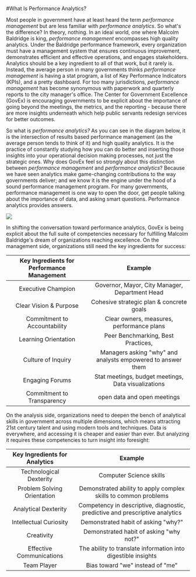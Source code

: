 #What Is Performance Analytics?

Most people in government have at least heard the term *performance management* but are less familiar with *performance analytics*. So what's the difference? In theory, nothing. In an ideal world, one where Malcolm Baldridge is king, *performance management* encompasses high quality analytics. Under the Baldridge performance framework, every organization must have a management system that ensures continuous improvement, demonstrates efficient and effective operations, and engages stakeholders. Analytics should be a key ingredient to all of that work, but it rarely is. Instead, the average person in many governments thinks *performance management* is having a stat program, a list of Key Performance Indicators (KPIs), and a pretty dashboard. For too many jurisdictions, *performance management* has become synonymous with paperwork and quarterly reports to the city manager's office. The Center for Government Excellence (GovEx) is encouraging governments to be explicit about the importance of going beyond the meetings, the metrics, and the reporting - because there are more insights underneath which help public servants redesign services for better outcomes. 

So what is *performance analytics?* As you can see in the diagram below, it is the intersection of results based performance management (as the average person tends to think of it) and high quality analytics. It is the practice of constantly studying how you can do better and inserting those insights into your operational decision making processes, not just the strategic ones. Why does GovEx feel so strongly about this distinction between *performance management* and *performance analytics*? Because we have seen analytics make game-changing contributions to the way governments deliver; and we know it is the engine under the hood of a sound performance management program. For many governments, performance management is one way to open the door, get people talking about the importance of data, and asking smart questions. Performance analytics provides answers. 

<img src="https://raw.githubusercontent.com/govex/performance-management-getting-started/master/Pics/PA%20Intersection.jpg">

In shifting the conversation toward performance analytics, GovEx is being explicit about the full suite of competencies necessary for fulfilling Malcolm Baldridge's dream of organizations reaching excellence. On the management side, organizations still need the key ingredients for success:

| Key Ingredients for Performance Management |                           Example                           |
|:------------------------------------------:|:-----------------------------------------------------------:|
| Executive Champion                         | Governor, Mayor, City Manager, Department Head              |
| Clear Vision & Purpose                     | Cohesive strategic plan & concrete goals                    |
| Commitment to Accountability               | Clear owners, measures, performance plans                   |
| Learning Orientation                       | Peer Benchmarking, Best Practices,                          |
| Culture of Inquiry                         | Managers asking "why" and analysts empowered to answer them |
| Engaging Forums                            | Stat meetings, budget meetings, Data visualizations         |
| Commitment to Transparency                 | open data and open meetings                                 |

On the analysis side, organizations need to deepen the bench of analytical skills in government across multiple dimensions, which means attracting 21st century talent and using modern tools and techniques. Data is everywhere, and accessing it is cheaper and easier than ever. But analyzing it requires these competencies to turn insight into foresight:

| Key Ingredients for Analytics |                                    Example                                   |
|:-----------------------------:|:----------------------------------------------------------------------------:|
| Technological Dexterity       | Computer Science skills                                                      |
| Problem Solving Orientation   | Demonstrated ability to apply complex skills to common problems              |
| Analytical Dexterity          | Competency in descriptive, diagnostic, predictive and prescriptive analytics |
| Intellectual Curiosity        | Demonstrated habit of asking "why?"                                          |
| Creativity                    | Demonstrated habit of asking "why not?"                                      |
| Effective Communications      | The ability to translate information into digestible insights                |
| Team Player                   | Bias toward "we" instead of "me"                                             |


